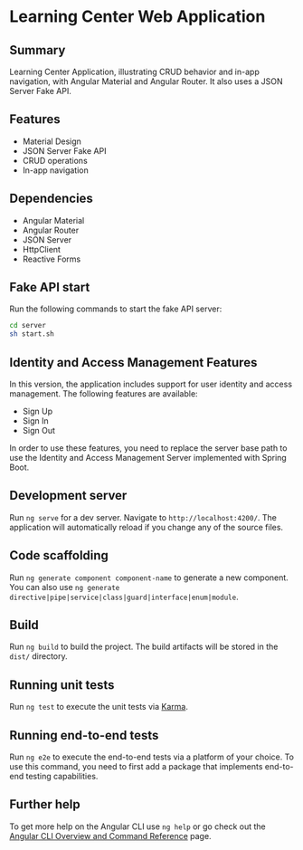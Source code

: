 # Learning Center Web Application

## Summary
Learning Center Application, illustrating CRUD behavior and in-app navigation, with Angular Material and Angular Router. It also uses a JSON Server Fake API.

## Features
- Material Design
- JSON Server Fake API
- CRUD operations
- In-app navigation

## Dependencies
- Angular Material
- Angular Router
- JSON Server
- HttpClient
- Reactive Forms


## Fake API start
Run the following commands to start the fake API server:
```bash
cd server
sh start.sh

```

## Identity and Access Management Features
In  this version, the application includes support for user identity and access management. The following features are available:
- Sign Up
- Sign In
- Sign Out

In order to use these features, you need to replace the server base path to use the Identity and Access Management Server implemented with Spring Boot. 

## Development server

Run `ng serve` for a dev server. Navigate to `http://localhost:4200/`. The application will automatically reload if you change any of the source files.

## Code scaffolding

Run `ng generate component component-name` to generate a new component. You can also use `ng generate directive|pipe|service|class|guard|interface|enum|module`.

## Build

Run `ng build` to build the project. The build artifacts will be stored in the `dist/` directory.

## Running unit tests

Run `ng test` to execute the unit tests via [Karma](https://karma-runner.github.io).

## Running end-to-end tests

Run `ng e2e` to execute the end-to-end tests via a platform of your choice. To use this command, you need to first add a package that implements end-to-end testing capabilities.

## Further help

To get more help on the Angular CLI use `ng help` or go check out the [Angular CLI Overview and Command Reference](https://angular.io/cli) page.
